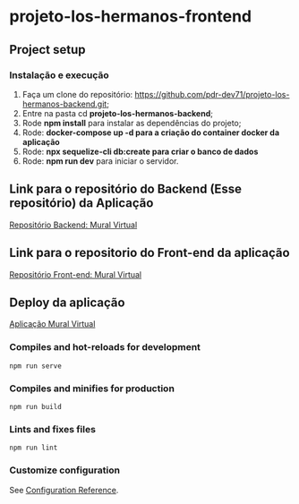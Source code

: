 # projeto-los-hermanos-frontend

## Project setup

### Instalação e execução

1.  Faça um clone do repositório: https://github.com/pdr-dev71/projeto-los-hermanos-backend.git;
2.  Entre na pasta cd **projeto-los-hermanos-backend**;
3.  Rode **npm install** para instalar as dependências do projeto;
4.  Rode: **docker-compose up -d para a criação do container docker da aplicação**
5.  Rode: **npx sequelize-cli db:create para criar o banco de dados** 
6.  Rode: **npm run dev** para iniciar o servidor.

## Link para o repositório do Backend (Esse repositório) da Aplicação

[Repositório Backend: Mural Virtual](https://github.com/pdr-dev71/projeto-los-hermanos-backend)

## Link para o repositorio do Front-end da aplicação

[Repositório Front-end: Mural Virtual](https://github.com/jacksonPrimo/projeto-los-hermanos-frontend)

## Deploy da aplicação

[Aplicação Mural Virtual](https://mural-virtual.netlify.app/)


### Compiles and hot-reloads for development
```
npm run serve
```

### Compiles and minifies for production
```
npm run build
```

### Lints and fixes files
```
npm run lint
```

### Customize configuration
See [Configuration Reference](https://cli.vuejs.org/config/).



